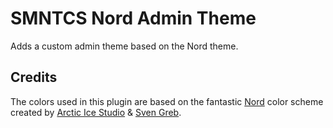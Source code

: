 # SMNTCS Nord Admin Theme

Adds a custom admin theme based on the Nord theme.

## Credits

The colors used in this plugin are based on the fantastic [Nord](https://www.nordtheme.com/) color scheme created by [Arctic Ice Studio](https://www.arcticicestudio.com/) & [Sven Greb](https://svengreb.de/).
